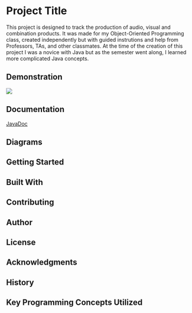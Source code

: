 # Project Title
This project is designed to track the production of audio, visual and combination products.
It was made for my Object-Oriented Programming class, created independently but with guided instrutions
and help from Professors, TAs, and other classmates. At the time of the creation of this project
I was a novice with Java but as the semester went along, I learned more complicated Java concepts.

## Demonstration
![](product_project.gif)

## Documentation
[JavaDoc](https://tanis-02.github.io/ProductTracking/index.html)

## Diagrams


## Getting Started


## Built With


## Contributing


## Author


## License


## Acknowledgments


## History


## Key Programming Concepts Utilized

